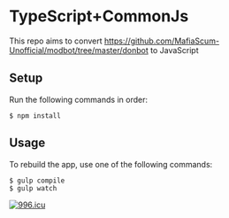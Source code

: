 # TypeScript+CommonJs
This repo aims to convert https://github.com/MafiaScum-Unofficial/modbot/tree/master/donbot to JavaScript

## Setup
Run the following commands in order:

	$ npm install

## Usage
To rebuild the app, use one of the following commands:

	$ gulp compile
	$ gulp watch

[![996.icu](https://img.shields.io/badge/link-996.icu-red.svg)](https://996.icu)